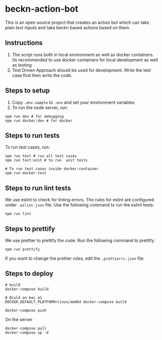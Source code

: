 # beckn-action-bot
This is an open source project that creates an action bot which can take plain text inputs and take beckn based actions based on them. 


## Instructions

1. The script runs both in local environment as well as docker containers. Its recommended to use docker containers for local development as well as testing
2. Test Driven Approach should be used for development. Write the test case first then write the code.

## Steps to setup

1. Copy `.env.sample` to `.env` and set your environment variables
2. To run the node server, run:

```
npm run dev # for debugging
npm run docker:dev # for docker
```

## Steps to run tests

To run test cases, run:

```
npm run test # run all test cases
npm run test:unit # to run  unit tests

# To run test cases inside docker-container
npm run docker:test
```

## Steps to run lint tests

We use eslint to check for linting errors. The rules for eslint are configured under `.eslint.json` file. Use the following command to run the eslint tests:

```
npm run lint

```

## Steps to prettify

We use prettier to prettify the code. Run the following command to prettify:

```
npm run prettify
```

If you want to change the prettier rules, edit the `.prettierrc.json` file

## Steps to deploy

```
# build
docker-compose build

# Biuld on mac m1
DOCKER_DEFAULT_PLATFORM=linux/amd64 docker-compose build

docker-compose push
```

On the server

```
docker-compose pull
docker-compose up -d
```
